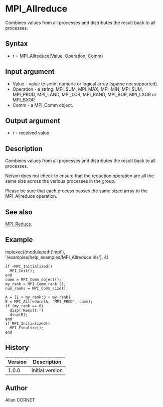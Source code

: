 

# MPI_Allreduce

Combines values from all processes and distributes the result back to all processes.

## Syntax

- r = MPI_Allreduce(Value, Operation, Comm)

## Input argument

 - Value - value to send: numeric or logical array (sparse not supported).
 - Operation - a string: MPI_SUM, MPI_MAX, MPI_MIN, MPI_SUM, MPI_PROD, MPI_LAND, MPI_LOR, MPI_BAND, MPI_BOR, MPI_LXOR or MPI_BXOR
 - Comm - a MPI_Comm object.

## Output argument

 - r - received value

## Description


  <p>Combines values from all processes and distributes the result back to all processes.</p>
  <p>Nelson does not check to ensure that the reduction operation are all the same size across the various processes in the group.</p>
  <p>Please be sure that each process passes the same sized array to the MPI_Allreduce operation.</p>


## See also

[MPI_Reduce](MPI_Reduce.md).
## Example

mpiexec([modulepath('mpi'), '/examples/help_examples/MPI_Allreduce.nls'], 4)
```Nelson
if ~MPI_Initialized()
  MPI_Init();
end
comm = MPI_Comm_object();
my_rank = MPI_Comm_rank ();
num_ranks = MPI_Comm_size();

A = [1 + my_rank:3 + my_rank]
B = MPI_Allreduce(A, 'MPI_PROD', comm);
if (my_rank == 0)
  disp('Result:')
  disp(B);
end
if MPI_Initialized()
  MPI_Finalize();
end
```

## History

|Version|Description|
|------|------|
|1.0.0|initial version|


## Author

Allan CORNET




